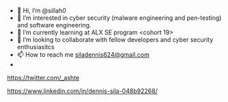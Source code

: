- 👋 Hi, I’m @sillah0
- 👀 I’m interested in cyber security (malware engineering and pen-testing) and software engineering.
- 🌱 I’m currently learning at ALX SE program <cohort 19>
- 💞️ I’m looking to collaborate with fellow developers and cyber security enthusiasitcs 
- 📫 How to reach me siladennis624@gmail.com
- 
https://twitter.com/_ashte

https://www.linkedin.com/in/dennis-sila-048b92268/

<!---
sillah0/sillah0 is a ✨ special ✨ repository because its `README.md` (this file) appears on your GitHub profile.
You can click the Preview link to take a look at your changes.
--->
